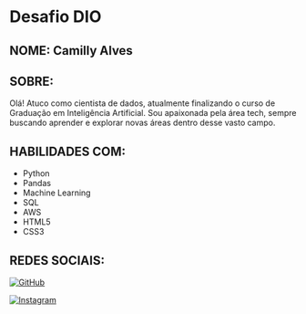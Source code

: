 # **Desafio DIO**

## **NOME:** Camilly Alves

## **SOBRE:**

Olá! Atuco como cientista de dados, atualmente finalizando o curso de Graduação em Inteligência Artificial. Sou apaixonada pela área tech, sempre buscando aprender e explorar novas áreas dentro desse vasto campo.

## **HABILIDADES COM:**
- Python
- Pandas
- Machine Learning
- SQL
- AWS
- HTML5
- CSS3
  
## **REDES SOCIAIS:**

[![GitHub](https://img.shields.io/badge/GitHub-2CA5E0?style=for-the-badge&logo=github&logoColor=white)](https://github.com/Camilly-Alveess)

[![Instagram](https://img.shields.io/badge/-Instagram-%2CA5E0?style=for-the-badge&logo=instagram&logoColor=white)](https://www.instagram.com/camillyalves.ia/)


